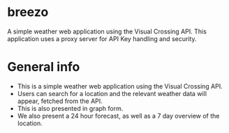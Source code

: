 # breezo
A simple weather web application using the Visual Crossing API.
This application uses a proxy server for API Key handling and security.

# General info
- This is a simple weather web application using the Visual Crossing API.
- Users can search for a location and the relevant weather data will appear, fetched from the API.
- This is also presented in graph form.
- We also present a 24 hour forecast, as well as a 7 day overview of the location.

